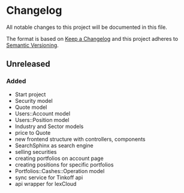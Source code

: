 # Changelog
All notable changes to this project will be documented in this file.

The format is based on [Keep a Changelog](http://keepachangelog.com/en/1.0.0/)
and this project adheres to [Semantic Versioning](http://semver.org/spec/v2.0.0.html).

## Unreleased
### Added
- Start project
- Security model
- Quote model
- Users::Account model
- Users::Position model
- Industry and Sector models
- price to Quote
- new frontend structure with controllers, components
- SearchSphinx as search engine
- selling securities
- creating portfolios on account page
- creating positions for specific portfolios
- Portfolios::Cashes::Operation model
- sync service for Tinkoff api
- api wrapper for IexCloud
